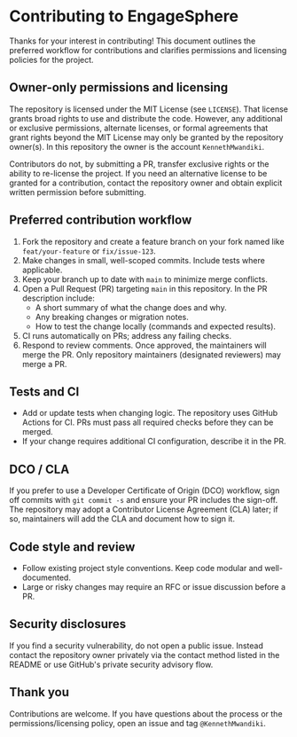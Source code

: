 # Contributing to EngageSphere

Thanks for your interest in contributing! This document outlines the preferred
workflow for contributions and clarifies permissions and licensing policies for
the project.

## Owner-only permissions and licensing

The repository is licensed under the MIT License (see `LICENSE`). That license
grants broad rights to use and distribute the code. However, any additional or
exclusive permissions, alternate licenses, or formal agreements that grant
rights beyond the MIT License may only be granted by the repository owner(s).
In this repository the owner is the account `KennethMwandiki`.

Contributors do not, by submitting a PR, transfer exclusive rights or the
ability to re-license the project. If you need an alternative license to be
granted for a contribution, contact the repository owner and obtain explicit
written permission before submitting.

## Preferred contribution workflow

1. Fork the repository and create a feature branch on your fork named like
   `feat/your-feature` or `fix/issue-123`.
2. Make changes in small, well-scoped commits. Include tests where applicable.
3. Keep your branch up to date with `main` to minimize merge conflicts.
4. Open a Pull Request (PR) targeting `main` in this repository. In the PR
   description include:
   - A short summary of what the change does and why.
   - Any breaking changes or migration notes.
   - How to test the change locally (commands and expected results).
5. CI runs automatically on PRs; address any failing checks.
6. Respond to review comments. Once approved, the maintainers will merge the
   PR. Only repository maintainers (designated reviewers) may merge a PR.

## Tests and CI

- Add or update tests when changing logic. The repository uses GitHub Actions
  for CI. PRs must pass all required checks before they can be merged.
- If your change requires additional CI configuration, describe it in the PR.

## DCO / CLA

If you prefer to use a Developer Certificate of Origin (DCO) workflow, sign
off commits with `git commit -s` and ensure your PR includes the sign-off.
The repository may adopt a Contributor License Agreement (CLA) later; if so,
maintainers will add the CLA and document how to sign it.

## Code style and review

- Follow existing project style conventions. Keep code modular and well-documented.
- Large or risky changes may require an RFC or issue discussion before a PR.

## Security disclosures

If you find a security vulnerability, do not open a public issue. Instead
contact the repository owner privately via the contact method listed in the
README or use GitHub's private security advisory flow.

## Thank you

Contributions are welcome. If you have questions about the process or the
permissions/licensing policy, open an issue and tag `@KennethMwandiki`.
